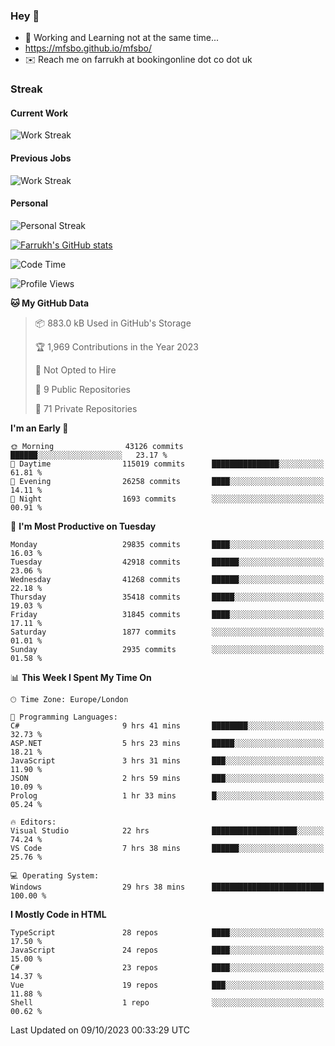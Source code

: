 ### Hey 👋

- 🏃 Working and Learning not at the same time...
- https://mfsbo.github.io/mfsbo/
- ✉️ Reach me on farrukh at bookingonline dot co dot uk

### Streak
#### Current Work
![Work Streak](https://streak-stats.demolab.com/?user=mfsbo)
#### Previous Jobs
![Work Streak](https://streak-stats.demolab.com/?user=farrukhcw)
#### Personal
![Personal Streak](https://streak-stats.demolab.com/?user=farrukhsubhani)

[![Farrukh's GitHub stats](https://github-readme-stats.vercel.app/api?username=mfsbo&hide=stars&count_private=true)](https://github.com/mfsbo/)

<!--START_SECTION:waka-->
![Code Time](http://img.shields.io/badge/Code%20Time-523%20hrs%2016%20mins-blue)

![Profile Views](http://img.shields.io/badge/Profile%20Views-0-blue)

**🐱 My GitHub Data** 

> 📦 883.0 kB Used in GitHub's Storage 
 > 
> 🏆 1,969 Contributions in the Year 2023
 > 
> 🚫 Not Opted to Hire
 > 
> 📜 9 Public Repositories 
 > 
> 🔑 71 Private Repositories 
 > 
**I'm an Early 🐤** 

```text
🌞 Morning                43126 commits       ██████░░░░░░░░░░░░░░░░░░░   23.17 % 
🌆 Daytime                115019 commits      ███████████████░░░░░░░░░░   61.81 % 
🌃 Evening                26258 commits       ████░░░░░░░░░░░░░░░░░░░░░   14.11 % 
🌙 Night                  1693 commits        ░░░░░░░░░░░░░░░░░░░░░░░░░   00.91 % 
```
📅 **I'm Most Productive on Tuesday** 

```text
Monday                   29835 commits       ████░░░░░░░░░░░░░░░░░░░░░   16.03 % 
Tuesday                  42918 commits       ██████░░░░░░░░░░░░░░░░░░░   23.06 % 
Wednesday                41268 commits       ██████░░░░░░░░░░░░░░░░░░░   22.18 % 
Thursday                 35418 commits       █████░░░░░░░░░░░░░░░░░░░░   19.03 % 
Friday                   31845 commits       ████░░░░░░░░░░░░░░░░░░░░░   17.11 % 
Saturday                 1877 commits        ░░░░░░░░░░░░░░░░░░░░░░░░░   01.01 % 
Sunday                   2935 commits        ░░░░░░░░░░░░░░░░░░░░░░░░░   01.58 % 
```


📊 **This Week I Spent My Time On** 

```text
🕑︎ Time Zone: Europe/London

💬 Programming Languages: 
C#                       9 hrs 41 mins       ████████░░░░░░░░░░░░░░░░░   32.73 % 
ASP.NET                  5 hrs 23 mins       █████░░░░░░░░░░░░░░░░░░░░   18.21 % 
JavaScript               3 hrs 31 mins       ███░░░░░░░░░░░░░░░░░░░░░░   11.90 % 
JSON                     2 hrs 59 mins       ███░░░░░░░░░░░░░░░░░░░░░░   10.09 % 
Prolog                   1 hr 33 mins        █░░░░░░░░░░░░░░░░░░░░░░░░   05.24 % 

🔥 Editors: 
Visual Studio            22 hrs              ███████████████████░░░░░░   74.24 % 
VS Code                  7 hrs 38 mins       ██████░░░░░░░░░░░░░░░░░░░   25.76 % 

💻 Operating System: 
Windows                  29 hrs 38 mins      █████████████████████████   100.00 % 
```

**I Mostly Code in HTML** 

```text
TypeScript               28 repos            ████░░░░░░░░░░░░░░░░░░░░░   17.50 % 
JavaScript               24 repos            ████░░░░░░░░░░░░░░░░░░░░░   15.00 % 
C#                       23 repos            ████░░░░░░░░░░░░░░░░░░░░░   14.37 % 
Vue                      19 repos            ███░░░░░░░░░░░░░░░░░░░░░░   11.88 % 
Shell                    1 repo              ░░░░░░░░░░░░░░░░░░░░░░░░░   00.62 % 
```




 Last Updated on 09/10/2023 00:33:29 UTC
<!--END_SECTION:waka-->
<!--
**mfsbo/mfsbo** is a ✨ _special_ ✨ repository because its `README.md` (this file) appears on your GitHub profile.

Here are some ideas to get you started:

- 🔭 I’m currently working on ...
- 🌱 I’m currently learning ...
- 👯 I’m looking to collaborate on ...
- 🤔 I’m looking for help with ...
- 💬 Ask me about ...
- 📫 How to reach me: ...
- 😄 Pronouns: ...
- ⚡ Fun fact: ...
-->
